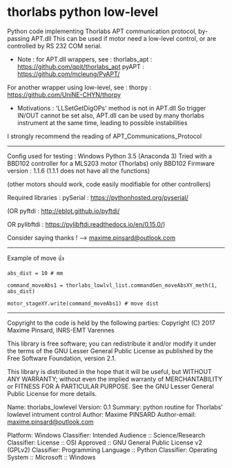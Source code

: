 # thorlabs python low-level
Python code implementing Thorlabs APT communication protocol, by-passing APT.dll
This can be used if motor need a low-level control, or are controlled by RS 232 COM serial.

- Note : for APT.dll wrappers, see :
thorlabs_apt : https://github.com/qpit/thorlabs_apt
pyAPT : https://github.com/mcleung/PyAPT/

For another wrapper using low-level, see :
thorpy : https://github.com/UniNE-CHYN/thorpy

- Motivations : 'LLSetGetDigOPs' method is not in APT.dll
So trigger IN/OUT cannot be set
also, APT.dll can be used by many thorlabs instrument at the same  time, leading to possible instabilities

I strongly recommend the reading of APT_Communications_Protocol

---------------------------------------------------------

Config used for testing : 
Windows
Python 3.5 (Anaconda 3)
Tried with a BBD102 controller for a MLS203 motor (Thorlabs) only
BBD102 Firmware version : 1.1.6 (1.1.1 does not have all the functions)

(other motors should work, code easily modifiable for other controllers)


Required libraries :
pySerial : https://pythonhosted.org/pyserial/
 
(OR pyftdi : http://eblot.github.io/pyftdi/

OR  pylibftdi : https://pylibftdi.readthedocs.io/en/0.15.0/)


Consider saying thanks ! --> maxime.pinsard@outlook.com

-----------------------------------------------------------
Example of move 👍 

`abs_dist = 10 # mm`

`command_moveAbs1 = thorlabs_lowlvl_list.commandGen_moveAbsXY_meth(1, abs_dist)`

`motor_stageXY.write(command_moveAbs1) # move dist`

---------------

Copyright to the code is held by the following parties:
Copyright (C) 2017 Maxime Pinsard, INRS-EMT Varennes

This library is free software; you can redistribute it and/or
modify it under the terms of the GNU Lesser General Public
License as published by the Free Software Foundation, version 2.1.

This library is distributed in the hope that it will be useful,
but WITHOUT ANY WARRANTY; without even the implied warranty of
MERCHANTABILITY or FITNESS FOR A PARTICULAR PURPOSE.  See the GNU
Lesser General Public License for more details.

Name: thorlabs_lowlevel
Version: 0.1
Summary: python routine for Thorlabs' lowlevel intrument control
Author: Maxime PINSARD
Author-email: maxime.pinsard@outlook.com

Platform: Windows
Classifier: Intended Audience :: Science/Research
Classifier: License :: OSI Approved :: GNU General Public License v2 (GPLv2)
Classifier: Programming Language :: Python
Classifier: Operating System :: Microsoft :: Windows
